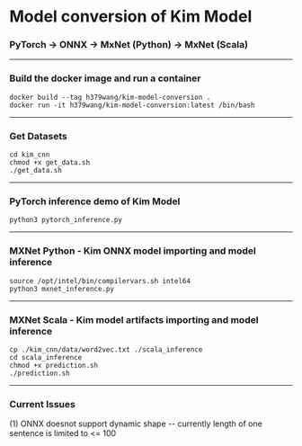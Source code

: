 # Model conversion of Kim Model
### PyTorch -> ONNX -> MxNet (Python) -> MxNet (Scala)

----------
### Build the docker image and run a container
```
docker build --tag h379wang/kim-model-conversion .
docker run -it h379wang/kim-model-conversion:latest /bin/bash
```
----------
### Get Datasets
```
cd kim_cnn
chmod +x get_data.sh
./get_data.sh
```
----------
### PyTorch inference demo of Kim Model
```
python3 pytorch_inference.py
```
----------
### MXNet Python - Kim ONNX model importing and model inference
```
source /opt/intel/bin/compilervars.sh intel64
python3 mxnet_inference.py
```
----------
### MXNet Scala - Kim model artifacts importing and model inference
```
cp ./kim_cnn/data/word2vec.txt ./scala_inference
cd scala_inference
chmod +x prediction.sh
./prediction.sh
```
----------

### Current Issues
(1) ONNX doesnot support dynamic shape -- currently length of one sentence is limited to <= 100
